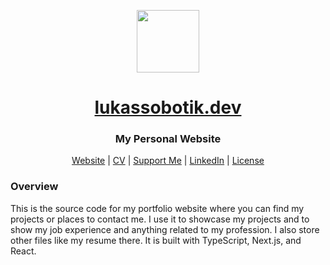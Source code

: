 <p align="center">
<img style="align:center;" src="/public/favicon.ico" alt="" width="100" />
<h1 align="center"><a href="https://lukassobotik.dev">lukassobotik.dev</a></h1>
<h3 align="center">My Personal Website</h3>
<p align="center">
<a href="https://lukassobotik.dev">Website</a> | <a href="https://lukassobotik.dev/resume/java.pdf">CV</a> | <a href="https://www.buymeacoffee.com/lukassobotik">Support Me</a> | <a href="https://www.linkedin.com/in/lukassobotik/">LinkedIn</a> | <a href="https://github.com/lukassobotik/personal-website/blob/main/LICENSE">License</a>
</p>

### Overview
This is the source code for my portfolio website where you can find my projects or places to contact me.
I use it to showcase my projects and to show my job experience and anything related to my profession. I also store other files like my resume there.
It is built with TypeScript, Next.js, and React. 
